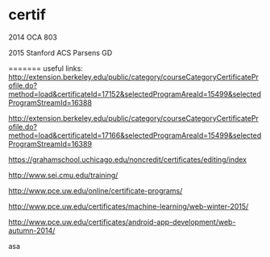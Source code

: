 certif
======

2014
OCA 803

2015
Stanford ACS
Parsens GD


=======
useful links:
http://extension.berkeley.edu/public/category/courseCategoryCertificateProfile.do?method=load&certificateId=17152&selectedProgramAreaId=15499&selectedProgramStreamId=16388

http://extension.berkeley.edu/public/category/courseCategoryCertificateProfile.do?method=load&certificateId=17166&selectedProgramAreaId=15499&selectedProgramStreamId=16389

https://grahamschool.uchicago.edu/noncredit/certificates/editing/index

http://www.sei.cmu.edu/training/

http://www.pce.uw.edu/online/certificate-programs/

http://www.pce.uw.edu/certificates/machine-learning/web-winter-2015/

http://www.pce.uw.edu/certificates/android-app-development/web-autumn-2014/

asa
